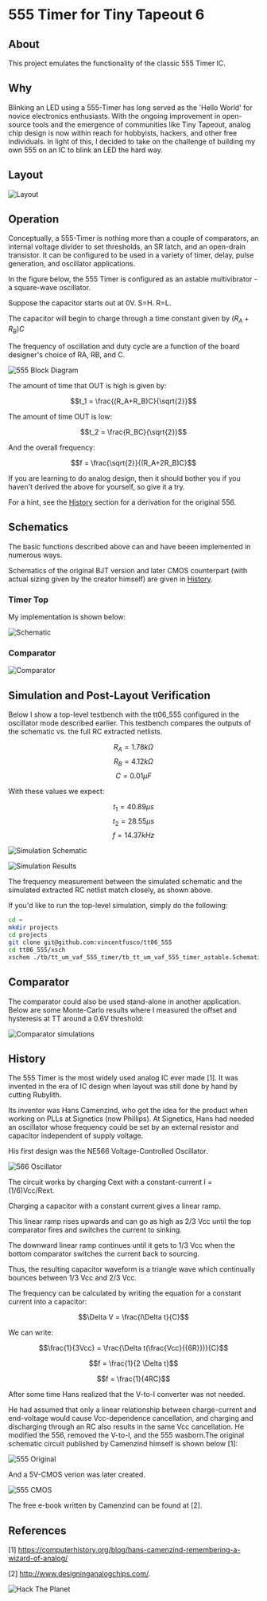 # 555 Timer for Tiny Tapeout 6
 
## About
 This project emulates the functionality of the classic 555 Timer IC. 
  
## Why
 
Blinking an LED using a 555-Timer has long served as the 'Hello World' for novice electronics enthusiasts. With the ongoing improvement in open-source tools and the emergence of communities like Tiny Tapeout, analog chip design is now within reach for hobbyists, hackers, and other free individuals. In light of this, I decided to take on the challenge of building my own 555 on an IC to blink an LED the hard way.
 
## Layout
![Layout](./docs/555_layout.png)

## Operation

Conceptually, a 555-Timer is nothing more than a couple of comparators, an internal voltage divider to set thresholds, an SR latch, and an open-drain transistor. It can be configured to be used in a variety
of timer, delay, pulse generation, and oscillator applications.

In the figure below, the 555 Timer is configured as an astable multivibrator - a square-wave oscillator.

Suppose the capacitor starts out at 0V. S=H. R=L.

The capacitor will begin to charge through a time constant given by $(R_A+R_B)C$

The frequency of oscillation and duty cycle are a function of the board designer's choice of RA, RB, and C.


![555 Block Diagram](./docs/555_system_diagram.PNG)

The amount of time that OUT is high is given by:

$$t_1 = \frac{(R_A+R_B)C}{\sqrt{2}}$$

The amount of time OUT is low:

$$t_2 = \frac{R_BC}{\sqrt{2}}$$

And the overall frequency:

$$f = \frac{\sqrt{2}}{(R_A+2R_B)C}$$

If you are learning to do analog design, then it should bother you if you haven't derived the above for yourself, so give it a try. 

For a hint, see the [History](#history) section for a derivation for the original 556.

## Schematics

The basic functions described above can and have beeen implemented in
numerous ways. 

Schematics of the original BJT version and later CMOS counterpart (with actual sizing given by the creator himself) are given in [History](#history).

### Timer Top
My implementation is shown below:

![Schematic](./docs/timer_core_schematic.PNG)

### Comparator

![Comparator](./docs/comp_p_schem_vs_layout.PNG)


## Simulation and Post-Layout Verification

Below I show a top-level testbench with the tt06_555 configured in the oscillator mode described earlier. This testbench compares the outputs of the schematic vs. the full RC extracted netlists.

$$R_A = 1.78k\Omega$$
$$R_B = 4.12k\Omega$$
$$C = 0.01\mu F$$

With these values we expect:

$$ t_1 = 40.89\mu s$$
$$t_2 = 28.55\mu s$$
$$ f = 14.37kHz$$

![Simulation Schematic](./docs/tb_tt_um_vaf_555_timer_astable_schematic.PNG)

![Simulation Results](./docs/tb_tt_um_vaf_555_timer_astable_results.png)

The frequency measurement between the simulated schematic and the simulated extracted RC netlist match closely, as shown above.

If you'd like to run the top-level simulation, simply do the following:

``` bash
cd ~
mkdir projects
cd projects
git clone git@github.com:vincentfusco/tt06_555
cd tt06_555/xsch
xschem ./tb/tt_um_vaf_555_timer/tb_tt_um_vaf_555_timer_astable.Schematic
```

## Comparator 

The comparator could also be used stand-alone in another application. Below are some Monte-Carlo results where I measured
the offset and hysteresis at TT around a 0.6V threshold:

![Comparator simulations](./docs/comp_p_simulations.PNG)

## History

The 555 Timer is the most widely used analog IC ever made [1]. It was invented in the era of IC design when layout was still done by hand by cutting Rubylith.

Its inventor was Hans Camenzind, who got the idea for the product when working on PLLs at Signetics (now Phillips). At Signetics, Hans had needed an oscillator whose frequency could be set by an external resistor and capacitor independent of supply voltage.

His first design was the NE566 Voltage-Controlled Oscillator.

![566 Oscillator](./docs/566_oscillator.PNG)

The circuit works by charging Cext with a constant-current I = (1/6)Vcc/Rext.

Charging a capacitor with a constant current gives a linear ramp.

This linear ramp rises upwards and can go as high as 2/3 Vcc until the top comparator fires and switches the current to sinking.

The downward linear ramp continues until it gets to 1/3 Vcc when the bottom comparator switches the current back to sourcing.

Thus, the resulting capacitor waveform is a triangle wave which continually bounces between 1/3 Vcc and 2/3 Vcc.

The frequency can be calculated by writing the equation for a constant current into a capacitor:

$$\Delta V = \frac{I\Delta t}{C}$$

We can write:

$$\frac{1}{3Vcc} = \frac{\Delta t(\frac{Vcc}{{6R}})}{C}$$

$$f = \frac{1}{2 \Delta t}$$

$$f = \frac{1}{4RC}$$

After some time Hans realized that the V-to-I converter was not needed. 

He had assumed that only a linear relationship between charge-current and end-voltage would cause Vcc-dependence cancellation, and charging and discharging through an RC also results in the same Vcc cancellation. He modified the 556, removed the V-to-I, and the 555 wasborn.The original schematic circuit published by Camenzind himself is shown below [1]:

![555 Original](./docs/555_original.PNG)

And a 5V-CMOS verion was later created.

![555 CMOS](./docs/555_cmos.PNG)

The free e-book written by Camenzind can be found at [2].

## References

[1] https://computerhistory.org/blog/hans-camenzind-remembering-a-wizard-of-analog/

[2] http://www.designinganalogchips.com/.

![Hack The Planet](./docs/gibson.PNG)
